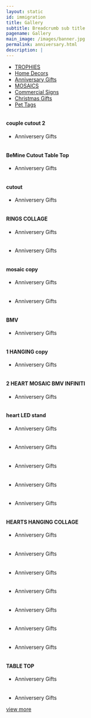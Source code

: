 ```yaml
---
layout: static
id: immigration
title: Gallery
subtitle: Breadcrumb sub title
pagename: Gallery
main_image: /images/banner.jpg
permalink: anniversary.html
description: |
---
```

<div class="wpsuptr-standard-row">
   <div class="container">
      <div class="portfolio-content">
         <div class="portfolio-filter-wrap text-center">
            <ul class="filter_tag">
               <li><a href="trophies.html" >TROPHIES</a></li>
               <li ><a href="/homedecors.html" >Home Decors</a></li>
               <li class="active"><a href="/anniversary.html" >Anniversary Gifts</a></li>
               <li><a href="/mosaics.html" >MOSAICS</a></li>
               <li><a href="/commercialsign.html" >Commercial Signs</a></li>
               <li><a href="/christmasgift.html" >Christmas Gifts</a></li>
               <li><a href="/pettags.html" >Pet Tags</a></li>
            </ul>
         </div>
         <div
            class="portfolio portfolio-gutter portfolio-style-2 portfolio-masonry portfolio-not-full portfolio-4-column">
            <div class="portfolio-item anniverserygifts ">
               <div class="portfolio-item-content">
                  <div class="item-thumbnail">
                     <a class="example-image-link"  >
                     <img class="example-image" src="images/portfolio/gifts/couple cutout 2.jpg" alt=""/>
                     </a>
                     <a href="images/portfolio/gifts/couple cutout 2.jpg"  data-lightbox="example-set" data-title="" class="button" data-motafobox="roadtrip"><i class="ti-zoom-in"></i></a>
                  </div>
                  <div class="portfolio-description">
                     <h4>couple cutout 2</h4>
                     <ul class="portfolio-category">
                        <li>Anniversery Gifts</li>
                     </ul>
                  </div>
               </div>
            </div>
            <div class="portfolio-item anniverserygifts">
               <div class="portfolio-item-content">
                  <div class="item-thumbnail">
                     <a class="example-image-link"  >
                     <img class="example-image" src="images/portfolio/gifts/BeMine-Cutout-Table-Top.jpg" alt=""/>
                     </a>
                     <a href="images/portfolio/gifts/BeMine-Cutout-Table-Top.jpg"  data-lightbox="example-set" data-title="" class="button" data-motafobox="roadtrip"><i class="ti-zoom-in"></i></a>
                  </div>
                  <div class="portfolio-description">
                     <h4>BeMine Cutout Table Top</h4>
                     <ul class="portfolio-category">
                        <li>Anniversery Gifts</li>
                     </ul>
                  </div>
               </div>
            </div>
            <div class="portfolio-item anniverserygifts ">
               <div class="portfolio-item-content">
                  <div class="item-thumbnail">
                     <a class="example-image-link">
                     <img class="example-image" src="images/portfolio/gifts/cutout.jpg" alt=""/>
                     </a>
                     <a  href="images/portfolio/gifts/cutout.jpg"  data-lightbox="example-set" data-title="" class="button" data-motafobox="roadtrip"><i class="ti-zoom-in"></i></a>
                  </div>
                  <div class="portfolio-description">
                     <h4>cutout</h4>
                     <ul class="portfolio-category">
                        <li>Anniversery Gifts</li>
                     </ul>
                  </div>
               </div>
            </div>
            <div class="portfolio-item anniverserygifts">
               <div class="portfolio-item-content">
                  <div class="item-thumbnail">
                     <a class="example-image-link"  >
                     <img class="example-image" src="images/portfolio/gifts/RINGS COLLAGE.jpg" alt=""/>
                     </a>
                     <a href="images/portfolio/gifts/RINGS COLLAGE.jpg"  data-lightbox="example-set" data-title="" class="button" data-motafobox="roadtrip"><i class="ti-zoom-in"></i></a>
                  </div>
                  <div class="portfolio-description">
                     <h4>RINGS COLLAGE</h4>
                     <ul class="portfolio-category">
                        <li>Anniversery Gifts</li>
                     </ul>
                  </div>
               </div>
            </div>
            <div class="portfolio-item anniverserygifts ">
               <div class="portfolio-item-content">
                  <div class="item-thumbnail">
                     <a class="example-image-link"  >
                     <img class="example-image" src="images/portfolio/gifts/il_fullxfull.1148435441_r0c3.jpg" alt=""/>
                     </a>
                     <a href="images/portfolio/gifts/il_fullxfull.1148435441_r0c3.jpg"  data-lightbox="example-set" data-title="" class="button" data-motafobox="roadtrip"><i class="ti-zoom-in"></i></a>
                  </div>
                  <div class="portfolio-description">
                     <h4></h4>
                     <ul class="portfolio-category">
                        <li>Anniversery Gifts</li>
                     </ul>
                  </div>
               </div>
            </div>
            <div class="portfolio-item anniverserygifts">
               <div class="portfolio-item-content">
                  <div class="item-thumbnail">
                     <a class="example-image-link">
                     <img class="example-image" src="images/portfolio/gifts/mosaic copy.jpg" alt=""/>
                     </a>
                     <a  href="images/portfolio/gifts/mosaic copy.jpg"  data-lightbox="example-set" data-title="" class="button" data-motafobox="roadtrip"><i class="ti-zoom-in"></i></a>
                  </div>
                  <div class="portfolio-description">
                     <h4>mosaic copy</h4>
                     <ul class="portfolio-category">
                        <li>Anniversery Gifts</li>
                     </ul>
                  </div>
               </div>
            </div>
            <div class="portfolio-item anniverserygifts ">
               <div class="portfolio-item-content">
                  <div class="item-thumbnail">
                     <a class="example-image-link" href="images/portfolio/gifts/IMG_E2147.JPG" >
                     <img class="example-image" src="images/portfolio/gifts/IMG_E2147.JPG" alt=""/>
                     </a>
                     <a href="images/portfolio/gifts/IMG_E2147.JPG"  data-lightbox="example-set" data-title="" class="button" data-motafobox="roadtrip"><i class="ti-zoom-in"></i></a>
                  </div>
                  <div class="portfolio-description">
                     <h4></h4>
                     <ul class="portfolio-category">
                        <li>Anniversery Gifts</li>
                     </ul>
                  </div>
               </div>
            </div>
            <div class="portfolio-item anniverserygifts ">
               <div class="portfolio-item-content">
                  <div class="item-thumbnail">
                     <a class="example-image-link"  >
                     <img class="example-image" src="images/portfolio/gifts/3 BMV.jpg" alt=""/>
                     </a>
                     <a href="images/portfolio/gifts/3 BMV.jpg"  data-lightbox="example-set" data-title="" class="button" data-motafobox="roadtrip"><i class="ti-zoom-in"></i></a>
                  </div>
                  <div class="portfolio-description">
                     <h4>BMV</h4>
                     <ul class="portfolio-category">
                        <li>Anniversery Gifts</li>
                     </ul>
                  </div>
               </div>
            </div>
            <div class="portfolio-item anniverserygifts ">
               <div class="portfolio-item-content">
                  <div class="item-thumbnail">
                     <a class="example-image-link"  >
                     <img class="example-image" src="images/portfolio/gifts/1 HANGING copy.jpg" alt=""/>
                     </a>
                     <a href="images/portfolio/gifts/1 HANGING copy.jpg"  data-lightbox="example-set" data-title="" class="button" data-motafobox="roadtrip"><i class="ti-zoom-in"></i></a>
                  </div>
                  <div class="portfolio-description">
                     <h4>1 HANGING copy</h4>
                     <ul class="portfolio-category">
                        <li>Anniversery Gifts</li>
                     </ul>
                  </div>
               </div>
            </div>
            <div class="portfolio-item anniverserygifts ">
               <div class="portfolio-item-content">
                  <div class="item-thumbnail">
                     <a class="example-image-link"  >
                     <img class="example-image" src="images/portfolio/gifts/2 HEART MOSAIC BMV INFINITI.jpg" alt=""/>
                     </a>
                     <a href="images/portfolio/gifts/2 HEART MOSAIC BMV INFINITI.jpg"  data-lightbox="example-set" data-title="" class="button" data-motafobox="roadtrip"><i class="ti-zoom-in"></i></a>
                  </div>
                  <div class="portfolio-description">
                     <h4>2 HEART MOSAIC BMV INFINITI</h4>
                     <ul class="portfolio-category">
                        <li>Anniversery Gifts</li>
                     </ul>
                  </div>
               </div>
            </div>
            <div class="portfolio-item anniverserygifts ">
               <div class="portfolio-item-content">
                  <div class="item-thumbnail">
                     <a class="example-image-link"  >
                     <img class="example-image" src="images/portfolio/gifts/heart LED stand.jpg" alt=""/>
                     </a>
                     <a href="images/portfolio/gifts/heart LED stand.jpg"  data-lightbox="example-set" data-title="" class="button" data-motafobox="roadtrip"><i class="ti-zoom-in"></i></a>
                  </div>
                  <div class="portfolio-description">
                     <h4>heart LED stand</h4>
                     <ul class="portfolio-category">
                        <li>Anniversery Gifts</li>
                     </ul>
                  </div>
               </div>
            </div>
            <div class="portfolio-item anniverserygifts ">
               <div class="portfolio-item-content">
                  <div class="item-thumbnail">
                     <a class="example-image-link"  >
                     <img class="example-image" src="images/portfolio/gifts/IMG_E1509.jpg" alt=""/>
                     </a>
                     <a href="images/portfolio/gifts/IMG_E1509.jpg"  data-lightbox="example-set" data-title="" class="button" data-motafobox="roadtrip"><i class="ti-zoom-in"></i></a>
                  </div>
                  <div class="portfolio-description">
                     <h4></h4>
                     <ul class="portfolio-category">
                        <li>Anniversery Gifts</li>
                     </ul>
                  </div>
               </div>
            </div>
            <div class="portfolio-item anniverserygifts ">
               <div class="portfolio-item-content">
                  <div class="item-thumbnail">
                     <a class="example-image-link"  >
                     <img class="example-image" src="images/portfolio/gifts/IMG_E9266.jpg" alt=""/>
                     </a>
                     <a href="images/portfolio/gifts/IMG_E9266.jpg" data-lightbox="example-set" data-title="" class="button" data-motafobox="roadtrip"><i class="ti-zoom-in"></i></a>
                  </div>
                  <div class="portfolio-description">
                     <h4></h4>
                     <ul class="portfolio-category">
                        <li>Anniversery Gifts</li>
                     </ul>
                  </div>
               </div>
            </div>
            <div class="portfolio-item anniverserygifts ">
               <div class="portfolio-item-content">
                  <div class="item-thumbnail">
                     <a class="example-image-link"  >
                     <img class="example-image" src="images/portfolio/gifts/IMG_E2447.jpg" alt=""/>
                     </a>
                     <a href="images/portfolio/gifts/IMG_E2447.jpg"  data-lightbox="example-set" data-title="" class="button" data-motafobox="roadtrip"><i class="ti-zoom-in"></i></a>
                  </div>
                  <div class="portfolio-description">
                     <h4></h4>
                     <ul class="portfolio-category">
                        <li>Anniversery Gifts</li>
                     </ul>
                  </div>
               </div>
            </div>
            <div class="portfolio-item anniverserygifts ">
               <div class="portfolio-item-content">
                  <div class="item-thumbnail">
                     <a class="example-image-link"  >
                     <img class="example-image" src="images/portfolio/gifts/IMG_8668.jpg" alt=""/>
                     </a>
                     <a href="images/portfolio/gifts/IMG_8668.jpg"  data-lightbox="example-set" data-title="" class="button" data-motafobox="roadtrip"><i class="ti-zoom-in"></i></a>
                  </div>
                  <div class="portfolio-description">
                     <h4></h4>
                     <ul class="portfolio-category">
                        <li>Anniversery Gifts</li>
                     </ul>
                  </div>
               </div>
            </div>
            <div class="portfolio-item anniverserygifts ">
               <div class="portfolio-item-content">
                  <div class="item-thumbnail">
                     <a class="example-image-link"  >
                     <img class="example-image" src="images/portfolio/gifts/HEARTS HANGING COLLAGE.JPG" alt=""/>
                     </a>
                     <a href="images/portfolio/gifts/HEARTS HANGING COLLAGE.JPG"  data-lightbox="example-set" data-title="" class="button" data-motafobox="roadtrip"><i class="ti-zoom-in"></i></a>
                  </div>
                  <div class="portfolio-description">
                     <h4>HEARTS HANGING COLLAGE</h4>
                     <ul class="portfolio-category">
                        <li>Anniversery Gifts</li>
                     </ul>
                  </div>
               </div>
            </div>
            <div class="portfolio-item anniverserygifts hidden">
               <div class="portfolio-item-content">
                  <div class="item-thumbnail">
                     <a class="example-image-link" >
                     <img class="example-image" src="images/portfolio/gifts/IMG_E9631.jpg" alt=""/>
                     </a>
                     <a  href="images/portfolio/gifts/IMG_E9631.jpg"  data-lightbox="example-set" data-title="" class="button" data-motafobox="roadtrip"><i class="ti-zoom-in"></i></a>
                  </div>
                  <div class="portfolio-description">
                     <h4></h4>
                     <ul class="portfolio-category">
                        <li>Anniversery Gifts</li>
                     </ul>
                  </div>
               </div>
            </div>
            <div class="portfolio-item anniverserygifts hidden">
               <div class="portfolio-item-content">
                  <div class="item-thumbnail">
                     <a class="example-image-link"  >
                     <img class="example-image" src="images/portfolio/gifts/14516596_305273916514492_475447656492446947_n.jpg" alt=""/>
                     </a>
                     <a href="images/portfolio/gifts/14516596_305273916514492_475447656492446947_n.jpg"  data-lightbox="example-set" data-title="" class="button" data-motafobox="roadtrip"><i class="ti-zoom-in"></i></a>
                  </div>
                  <div class="portfolio-description">
                     <h4></h4>
                     <ul class="portfolio-category">
                        <li>Anniversery Gifts</li>
                     </ul>
                  </div>
               </div>
            </div>
            <div class="portfolio-item anniverserygifts hidden">
               <div class="portfolio-item-content">
                  <div class="item-thumbnail">
                     <a class="example-image-link"  >
                     <img class="example-image" src="images/portfolio/gifts/14495229_309993296042554_4450988838047265789_n.jpg" alt=""/>
                     </a>
                     <a href="images/portfolio/gifts/14495229_309993296042554_4450988838047265789_n.jpg"  data-lightbox="example-set" data-title="" class="button" data-motafobox="roadtrip"><i class="ti-zoom-in"></i></a>
                  </div>
                  <div class="portfolio-description">
                     <h4></h4>
                     <ul class="portfolio-category">
                        <li>Anniversery Gifts</li>
                     </ul>
                  </div>
               </div>
            </div>
            <div class="portfolio-item anniverserygifts hidden">
               <div class="portfolio-item-content">
                  <div class="item-thumbnail">
                     <a class="example-image-link"  >
                     <img class="example-image" src="images/portfolio/gifts/IMG_8569.jpg" alt=""/>
                     </a>
                     <a href="images/portfolio/gifts/IMG_8569.jpg"  data-lightbox="example-set" data-title="" class="button" data-motafobox="roadtrip"><i class="ti-zoom-in"></i></a>
                  </div>
                  <div class="portfolio-description">
                     <h4></h4>
                     <ul class="portfolio-category">
                        <li>Anniversery Gifts</li>
                     </ul>
                  </div>
               </div>
            </div>
            <div class="portfolio-item anniverserygifts hidden">
               <div class="portfolio-item-content">
                  <div class="item-thumbnail">
                     <a class="example-image-link"  >
                     <img class="example-image" src="images/portfolio/gifts/IMG_2024.jpg" alt=""/>
                     </a>
                     <a href="images/portfolio/gifts/IMG_2024.jpg"  data-lightbox="example-set" data-title="" class="button" data-motafobox="roadtrip"><i class="ti-zoom-in"></i></a>
                  </div>
                  <div class="portfolio-description">
                     <h4></h4>
                     <ul class="portfolio-category">
                        <li>Anniversery Gifts</li>
                     </ul>
                  </div>
               </div>
            </div>
            <div class="portfolio-item anniverserygifts hidden">
               <div class="portfolio-item-content">
                  <div class="item-thumbnail">
                     <a class="example-image-link" >
                     <img class="example-image" src="images/portfolio/gifts/IMG_0639.JPG" alt=""/>
                     </a>
                     <a href="images/portfolio/gifts/IMG_0639.JPG"   data-lightbox="example-set" data-title="" class="button" data-motafobox="roadtrip"><i class="ti-zoom-in"></i></a>
                  </div>
                  <div class="portfolio-description">
                     <h4></h4>
                     <ul class="portfolio-category">
                        <li>Anniversery Gifts</li>
                     </ul>
                  </div>
               </div>
            </div>
            <div class="portfolio-item anniverserygifts hidden">
               <div class="portfolio-item-content">
                  <div class="item-thumbnail">
                     <a class="example-image-link"  >
                     <img class="example-image" src="images/portfolio/gifts/TABLE TOP.JPG" alt=""/>
                     </a>
                     <a href="images/portfolio/gifts/TABLE TOP.JPG"  data-lightbox="example-set" data-title="" class="button" data-motafobox="roadtrip"><i class="ti-zoom-in"></i></a>
                  </div>
                  <div class="portfolio-description">
                     <h4>TABLE TOP</h4>
                     <ul class="portfolio-category">
                        <li>Anniversery Gifts</li>
                     </ul>
                  </div>
               </div>
            </div>
            <div class="portfolio-item anniverserygifts hidden">
               <div class="portfolio-item-content">
                  <div class="item-thumbnail">
                     <a class="example-image-link" >
                     <img class="example-image" src="images/portfolio/gifts/IMG_9966.JPG" alt=""/>
                     </a>
                     <a href="images/portfolio/gifts/IMG_9966.JPG"  data-lightbox="example-set" data-title="" class="button" data-motafobox="roadtrip"><i class="ti-zoom-in"></i></a>
                  </div>
                  <div class="portfolio-description">
                     <h4></h4>
                     <ul class="portfolio-category">
                        <li>Anniversery Gifts</li>
                     </ul>
                  </div>
               </div>
            </div>
         </div>
         <div class="pagination-area">
            <div class="load-more text-center">
               <a class="button lode-more" href="#">view more<i class="ti-reload"></i></a>
            </div>
         </div>
      </div>
   </div>
</div>